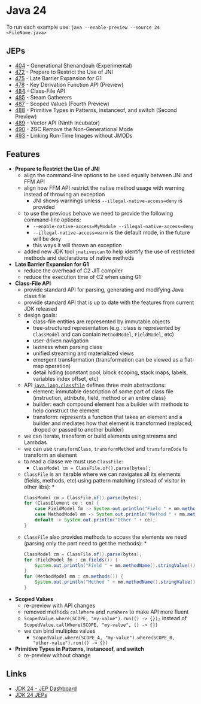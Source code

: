 # Java 24

To run each example use: `java --enable-preview --source 24 <FileName.java>`

## JEPs

* [404](https://openjdk.org/jeps/404) - Generational Shenandoah (Experimental)
* [472](https://openjdk.org/jeps/472) - Prepare to Restrict the Use of JNI
* [475](https://openjdk.org/jeps/475) - Late Barrier Expansion for G1
* [478](https://openjdk.org/jeps/478) - Key Derivation Function API (Preview)
* [484](https://openjdk.org/jeps/484) - Class-File API
* [485](https://openjdk.org/jeps/485) - Steam Gatherers
* [487](https://openjdk.org/jeps/487) - Scoped Values (Fourth Preview)
* [488](https://openjdk.org/jeps/488) - Primitive Types in Patterns, instanceof, and switch (Second Preview)
* [489](https://openjdk.org/jeps/489) - Vector API (Ninth Incubator)
* [490](https://openjdk.org/jeps/490) - ZGC Remove the Non-Generational Mode
* [493](https://openjdk.org/jeps/493) - Linking Run-Time Images without JMODs

## Features

* **Prepare to Restrict the Use of JNI**
    * align the command-line options to be used equally between JNI and FFM API
    * align how FFM API restrict the native method usage with warning instead of throwing an exception
        * JNI shows warnings unless `--illegal-native-access=deny` is provided
    * to use the previous behave we need to provide the following command-line options:
        * `--enable-native-access=MyModule --illegal-native-access=deny`
        * `--illegal-native-access=warn` is the default mode, in the future will be `deny`
        * this ways it will thrown an exception
    * added new JDK tool `jnativescan` to help identify the use of restricted methods and declarations of native methods
* **Late Barrier Expansion for G1**
    * reduce the overhead of C2 JIT compiler
    * reduce the execution time of C2 when using G1
* **Class-File API**
    * provide standard API for parsing, generating and modifying Java class file
    * provide standard API that is up to date with the features from current JDK released
    * design goals:
        * class-file entities are represented by immutable objects
        * tree-structured representation (e.g.: class is represented by `ClassModel` and can contain `MethodModel`, `FieldModel`, etc)
        * user-driven navigation
        * laziness when parsing class
        * unified streaming and materialized views
        * emergent transformation (transformation can be viewed as a flat-map operation)
        * detail hiding (constant pool, block scoping, stack maps, labels, variables index offset, etc)
    * API [`java.lang.classfile`](https://download.java.net/java/early_access/jdk24/docs/api/java.base/java/lang/classfile/package-summary.html) defines three main abstractions:
        * element: immutable description of some part of class file (instruction, attribute, field, method or an entire class)
        * builder: each compound element has a builder with methods to help construct the element
        * transform: represents a function that takes an element and a builder and mediates how that element is transformed (replaced, droped or passed to another builder)
    * we can iterate, transform or build elements using streams and Lambdas
    * we can use `transformClass`, `transformMethod` and `transformCode` to transform an element
    * to read a classe we must use `ClassFile`:
        * `ClassModel cm = ClassFile.of().parse(bytes);`
    * `ClassFile` is an iterable where we can navigates all its elements (fields, methods, etc) using pattern matching (instead of visitor in other libs):
        *
        ```java
        ClassModel cm = ClassFile.of().parse(bytes);
        for (ClassElement ce : cm) {
            case FieldModel fm -> System.out.println("Field " + mm.methodName().stringValue());
            case MethodModel mm -> System.out.println("Method " + mm.methodName().stringValue());
            default -> System.out.println("Other " + ce);
        }
        ```
    * `ClassFile` also provides methods to access the elements we need (parsing only the part need to get the methods):
        *
        ```java
        ClassModel cm = ClassFile.of().parse(bytes);
        for (FieldModel fm : cm.fields()) {
            System.out.println("Field " + mm.methodName().stringValue());
        }
        for (MethodModel mm : cm.methods()) {
            System.out.println("Method " + mm.methodName().stringValue());
        }
        ```
* **Scoped Values**
    * re-preview with API changes
    * removed methods `callWhere` and `runWhere` to make API more fluent
    * `ScopedValue.where(SCOPE, "my-value").run(() -> {});` instead of `ScopedValue.callWhere(SCOPE, "my-value", () -> {})`
    * we can bind multiples values
        * `ScopedValue.where(SCOPE_A, "my-value").where(SCOPE_B, "other-value").run(() -> {})`
* **Primitive Types in Patterns, instanceof, and switch**
    * re-preview without change

## Links

* [JDK 24 - JEP Dashboard](https://bugs.openjdk.org/secure/Dashboard.jspa?selectPageId=22701)
* [JDK 24 JEPs](https://openjdk.org/projects/jdk/24/)

